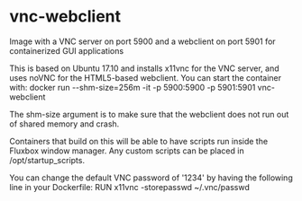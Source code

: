 # vnc-webclient
Image with a VNC server on port 5900 and a webclient on port 5901 for containerized GUI applications

This is based on Ubuntu 17.10 and installs x11vnc for the VNC server, and uses noVNC for the HTML5-based webclient. You can start the container with:
docker run --shm-size=256m -it -p 5900:5900 -p 5901:5901 vnc-webclient

The shm-size argument is to make sure that the webclient does not run out of shared memory and crash.

Containers that build on this will be able to have scripts run inside the Fluxbox window manager. Any custom scripts can be placed in /opt/startup_scripts.

You can change the default VNC password of '1234' by having the following line in your Dockerfile:
RUN x11vnc -storepasswd <NewVNCPassword> ~/.vnc/passwd
